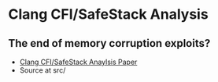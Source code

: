 # Clang CFI/SafeStack Analysis 
## The end of memory corruption exploits?

* [Clang CFI/SafeStack Anaylsis Paper](https://github.com/dobin/clang-cfi-safestack-analysis/blob/master/Clang-CFI-SafeStack-Analysis.pdf)
* Source at src/


